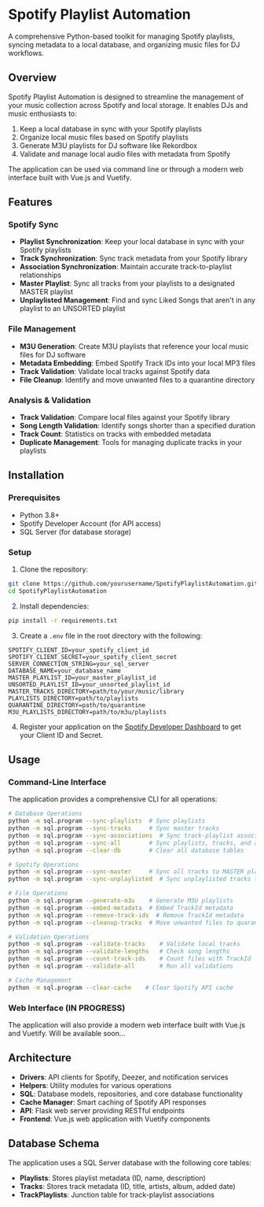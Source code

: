 # Spotify Playlist Automation

A comprehensive Python-based toolkit for managing Spotify playlists, syncing metadata to a local database, and organizing music files for DJ workflows.

## Overview

Spotify Playlist Automation is designed to streamline the management of your music collection across Spotify and local storage. It enables DJs and music enthusiasts to:

1. Keep a local database in sync with your Spotify playlists
2. Organize local music files based on Spotify playlists
3. Generate M3U playlists for DJ software like Rekordbox
4. Validate and manage local audio files with metadata from Spotify

The application can be used via command line or through a modern web interface built with Vue.js and Vuetify.

## Features

### Spotify Sync
- **Playlist Synchronization**: Keep your local database in sync with your Spotify playlists
- **Track Synchronization**: Sync track metadata from your Spotify library
- **Association Synchronization**: Maintain accurate track-to-playlist relationships
- **Master Playlist**: Sync all tracks from your playlists to a designated MASTER playlist
- **Unplaylisted Management**: Find and sync Liked Songs that aren't in any playlist to an UNSORTED playlist

### File Management
- **M3U Generation**: Create M3U playlists that reference your local music files for DJ software
- **Metadata Embedding**: Embed Spotify Track IDs into your local MP3 files
- **Track Validation**: Validate local tracks against Spotify data
- **File Cleanup**: Identify and move unwanted files to a quarantine directory

### Analysis & Validation
- **Track Validation**: Compare local files against your Spotify library
- **Song Length Validation**: Identify songs shorter than a specified duration
- **Track Count**: Statistics on tracks with embedded metadata
- **Duplicate Management**: Tools for managing duplicate tracks in your playlists

## Installation

### Prerequisites
- Python 3.8+
- Spotify Developer Account (for API access)
- SQL Server (for database storage)

### Setup

1. Clone the repository:
```bash
git clone https://github.com/yourusername/SpotifyPlaylistAutomation.git
cd SpotifyPlaylistAutomation
```

2. Install dependencies:
```bash
pip install -r requirements.txt
```

3. Create a `.env` file in the root directory with the following:
```
SPOTIFY_CLIENT_ID=your_spotify_client_id
SPOTIFY_CLIENT_SECRET=your_spotify_client_secret
SERVER_CONNECTION_STRING=your_sql_server
DATABASE_NAME=your_database_name
MASTER_PLAYLIST_ID=your_master_playlist_id
UNSORTED_PLAYLIST_ID=your_unsorted_playlist_id
MASTER_TRACKS_DIRECTORY=path/to/your/music/library
PLAYLISTS_DIRECTORY=path/to/playlists
QUARANTINE_DIRECTORY=path/to/quarantine
M3U_PLAYLISTS_DIRECTORY=path/to/m3u/playlists
```

4. Register your application on the [Spotify Developer Dashboard](https://developer.spotify.com/dashboard/) to get your Client ID and Secret.

## Usage

### Command-Line Interface

The application provides a comprehensive CLI for all operations:

```bash
# Database Operations
python -m sql.program --sync-playlists  # Sync playlists
python -m sql.program --sync-tracks     # Sync master tracks
python -m sql.program --sync-associations  # Sync track-playlist associations
python -m sql.program --sync-all        # Sync playlists, tracks, and associations
python -m sql.program --clear-db        # Clear all database tables

# Spotify Operations
python -m sql.program --sync-master     # Sync all tracks to MASTER playlist
python -m sql.program --sync-unplaylisted  # Sync unplaylisted tracks to UNSORTED

# File Operations
python -m sql.program --generate-m3u    # Generate M3U playlists
python -m sql.program --embed-metadata  # Embed TrackId metadata
python -m sql.program --remove-track-ids  # Remove TrackId metadata
python -m sql.program --cleanup-tracks  # Move unwanted files to quarantine

# Validation Operations
python -m sql.program --validate-tracks    # Validate local tracks
python -m sql.program --validate-lengths   # Check song lengths
python -m sql.program --count-track-ids    # Count files with TrackId
python -m sql.program --validate-all       # Run all validations

# Cache Management
python -m sql.program --clear-cache    # Clear Spotify API cache
```

### Web Interface (IN PROGRESS)

The application will also provide a modern web interface built with Vue.js and Vuetify.
Will be available soon...

## Architecture

- **Drivers**: API clients for Spotify, Deezer, and notification services
- **Helpers**: Utility modules for various operations
- **SQL**: Database models, repositories, and core database functionality
- **Cache Manager**: Smart caching of Spotify API responses
- **API**: Flask web server providing RESTful endpoints
- **Frontend**: Vue.js web application with Vuetify components

## Database Schema

The application uses a SQL Server database with the following core tables:

- **Playlists**: Stores playlist metadata (ID, name, description)
- **Tracks**: Stores track metadata (ID, title, artists, album, added date)
- **TrackPlaylists**: Junction table for track-playlist associations
